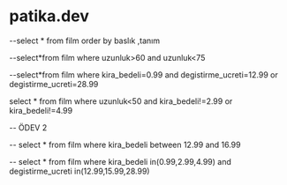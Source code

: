# patika.dev

--select * from film order by baslık ,tanım

--select*from film where uzunluk>60 and uzunluk<75

--select*from film  where kira_bedeli=0.99 and degistirme_ucreti=12.99 or degistirme_ucreti=28.99

select * from film where uzunluk<50 and kira_bedeli!=2.99 or kira_bedeli!=4.99

--                 ÖDEV 2

-- select * from film where kira_bedeli between 12.99 and 16.99

 -- select * from film where kira_bedeli in(0.99,2.99,4.99) and degistirme_ucreti in(12.99,15.99,28.99)















